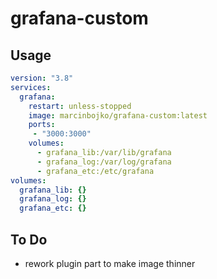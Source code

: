# grafana-custom

## Usage

```yaml
version: "3.8"
services:
  grafana:
    restart: unless-stopped
    image: marcinbojko/grafana-custom:latest
    ports:
     - "3000:3000"
    volumes:
      - grafana_lib:/var/lib/grafana
      - grafana_log:/var/log/grafana
      - grafana_etc:/etc/grafana
volumes:
  grafana_lib: {}
  grafana_log: {}
  grafana_etc: {}
```

## To Do

* rework plugin part to make image thinner
